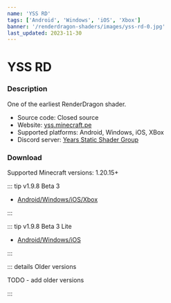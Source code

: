 ```yaml
---
name: 'YSS RD'
tags: ['Android', 'Windows', 'iOS', 'Xbox']
banner: '/renderdragon-shaders/images/yss-rd-0.jpg'
last_updated: 2023-11-30
---
```


# YSS RD

<Gallery 
:images="[
  '/renderdragon-shaders/images/yss-rd-0.jpg',
  '/renderdragon-shaders/images/yss-rd-1.jpg',
  '/renderdragon-shaders/images/yss-rd-2.jpg',
  '/renderdragon-shaders/images/yss-rd-3.jpg'
  ]"
/>

### Description

One of the earliest RenderDragon shader. 

* Source code: Closed source
* Website: [yss.minecraft.pe](https://yss.minecraft.pe/)
* Supported platforms: Android, Windows, iOS, XBox
* Discord server: [Years Static Shader Group](https://discord.gg/yss)

### Download <Badge type="warning" text="Beta" />

Supported Minecraft versions: 1.20.15+

::: tip v1.9.8 Beta 3

* [Android/Windows/iOS/Xbox](https://cdn.discordapp.com/attachments/972141088607436890/1122184775910825984/YSS_RD_1.9.8_Beta3.zip)

:::

::: tip v1.9.8 Beta 3 Lite

* [Android/Windows/iOS](https://cdn.discordapp.com/attachments/972141088607436890/1122433056637190224/YSS_RD_1.9.8_Beta3_Lite.zip)

:::

::: details Older versions

 TODO - add older versions 

:::
